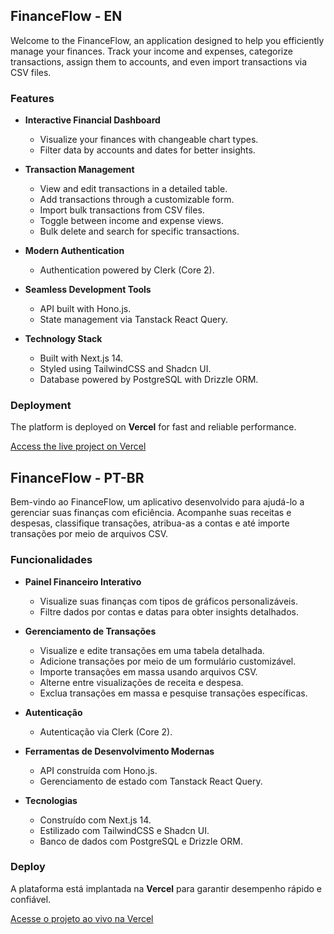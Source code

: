 ## FinanceFlow - EN

Welcome to the FinanceFlow, an application designed to help you efficiently manage your finances. Track your income and expenses, categorize transactions, assign them to accounts, and even import transactions via CSV files.

### Features  

- **Interactive Financial Dashboard**  
  - Visualize your finances with changeable chart types.  
  - Filter data by accounts and dates for better insights.  

- **Transaction Management**  
  - View and edit transactions in a detailed table.  
  - Add transactions through a customizable form.  
  - Import bulk transactions from CSV files.  
  - Toggle between income and expense views.  
  - Bulk delete and search for specific transactions.  

- **Modern Authentication**  
  - Authentication powered by Clerk (Core 2).  

- **Seamless Development Tools**  
  - API built with Hono.js.  
  - State management via Tanstack React Query.  

- **Technology Stack**  
  - Built with Next.js 14.  
  - Styled using TailwindCSS and Shadcn UI.  
  - Database powered by PostgreSQL with Drizzle ORM.  

### Deployment  

The platform is deployed on **Vercel** for fast and reliable performance.  

[Access the live project on Vercel](https://finance-flow-puce.vercel.app/)  

## FinanceFlow - PT-BR

Bem-vindo ao FinanceFlow, um aplicativo desenvolvido para ajudá-lo a gerenciar suas finanças com eficiência. Acompanhe suas receitas e despesas, classifique transações, atribua-as a contas e até importe transações por meio de arquivos CSV.

### Funcionalidades  

- **Painel Financeiro Interativo**  
  - Visualize suas finanças com tipos de gráficos personalizáveis.  
  - Filtre dados por contas e datas para obter insights detalhados.  

- **Gerenciamento de Transações**  
  - Visualize e edite transações em uma tabela detalhada.  
  - Adicione transações por meio de um formulário customizável.  
  - Importe transações em massa usando arquivos CSV.  
  - Alterne entre visualizações de receita e despesa.  
  - Exclua transações em massa e pesquise transações específicas.  

- **Autenticação**  
  - Autenticação via Clerk (Core 2).  

- **Ferramentas de Desenvolvimento Modernas**  
  - API construída com Hono.js.  
  - Gerenciamento de estado com Tanstack React Query.  

- **Tecnologias**  
  - Construído com Next.js 14.  
  - Estilizado com TailwindCSS e Shadcn UI.  
  - Banco de dados com PostgreSQL e Drizzle ORM.  

### Deploy  

A plataforma está implantada na **Vercel** para garantir desempenho rápido e confiável.  

[Acesse o projeto ao vivo na Vercel](https://finance-flow-puce.vercel.app/) 

